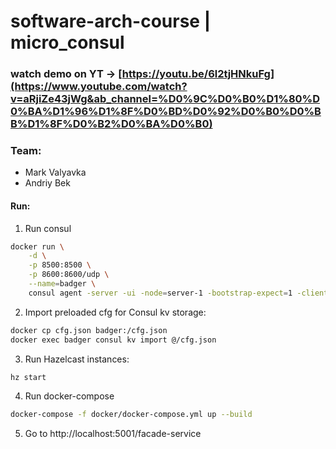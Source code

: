 # software-arch-course | micro_consul


### watch demo on YT -> [https://youtu.be/6l2tjHNkuFg](https://www.youtube.com/watch?v=aRjiZe43jWg&ab_channel=%D0%9C%D0%B0%D1%80%D0%BA%D1%96%D1%8F%D0%BD%D0%92%D0%B0%D0%BB%D1%8F%D0%B2%D0%BA%D0%B0)

### Team:
- Mark Valyavka
- Andriy Bek


#### Run:
1. Run consul
```bash
docker run \
    -d \
    -p 8500:8500 \
    -p 8600:8600/udp \
    --name=badger \
    consul agent -server -ui -node=server-1 -bootstrap-expect=1 -client=0.0.0.0
```
2. Import preloaded cfg for Consul kv storage:
```bash
docker cp cfg.json badger:/cfg.json
docker exec badger consul kv import @/cfg.json
```

3. Run Hazelcast instances:
```bash
hz start
```

4. Run docker-compose
```bash
docker-compose -f docker/docker-compose.yml up --build
```

5. Go to http://localhost:5001/facade-service
